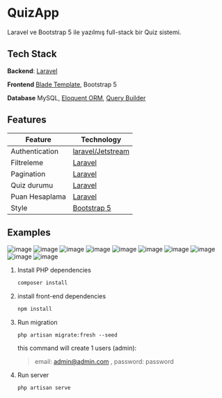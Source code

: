 # QuizApp

Laravel ve Bootstrap 5 ile yazılmış full-stack bir Quiz sistemi.

## Tech Stack
**Backend**: [Laravel](https://laravel.com/)

**Frontend** [Blade Template](https://laravel.com/docs/9.x/blade#main-content), Bootstrap 5

**Database** MySQL, [Eloquent ORM](https://laravel.com/docs/9.x/eloquent), [Query Builder](https://laravel.com/docs/9.x/queries#main-content)

## Features
| Feature | Technology |
| ----------- | ----------- |
| Authentication | [laravel/Jetstream](https://laravel.com/docs/9.x/starter-kits#laravel-jetstream) |
| Filtreleme | [Laravel](https://laravel.com/docs/9.x/eloquent-relationships#inline-relationship-existence-queries) |
| Pagination | [Laravel](https://laravel.com/docs/9.x/eloquent-resources#pagination) |
| Quiz durumu| [Laravel](https://laravel.com/docs/9.x/eloquent-resources#pagination) |
| Puan Hesaplama | [Laravel](https://laravel.com/docs/9.x/eloquent-resources#pagination) |
| Style | [Bootstrap 5](https://getbootstrap.com/docs/5.2/getting-started/introduction/)

## Examples
![image](https://user-images.githubusercontent.com/99960369/212986799-58335598-a139-4c79-b304-d37bee9209fe.png)
![image](https://user-images.githubusercontent.com/99960369/212986756-0335b5c7-35ca-4bcf-b23d-d5dd40aa24d0.png)
![image](https://user-images.githubusercontent.com/99960369/212986758-0a84fd42-69c9-40c9-b132-2f4ef930d2e2.png)
![image](https://user-images.githubusercontent.com/99960369/212986774-60c75512-f4a0-4a83-ae52-456fed9c5ba6.png)
![image](https://user-images.githubusercontent.com/99960369/212986777-efb768d8-d5f4-4a99-8bd4-ca20b8977eeb.png)
![image](https://user-images.githubusercontent.com/99960369/212986782-79f5b5e7-fbde-454a-8e5c-797f54424e8e.png)
![image](https://user-images.githubusercontent.com/99960369/212986787-4a860705-0fc6-4a21-b497-9cb7a622226e.png)
![image](https://user-images.githubusercontent.com/99960369/212986791-833256fe-2c81-4d05-afa1-2ba11c03366d.png)
![image](https://user-images.githubusercontent.com/99960369/212986796-a2d4ebfb-d74c-4840-97a7-92610761be4c.png)
![image](https://user-images.githubusercontent.com/99960369/212987141-d5a39185-4c5a-4501-bb8a-5a471140362e.png)


1. Install PHP dependencies 
    ```sh
    composer install
    ```

2. install front-end dependencies
    ```sh
    npm install
    ```

3. Run migration
    ```
    php artisan migrate:fresh --seed
    ```
    this command will create 1 users (admin):
     > email: admin@admin.com , password: password
4. Run server 
   
    ```sh
    php artisan serve
    ```  
